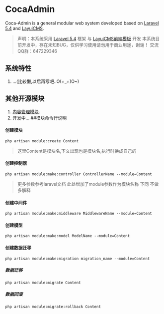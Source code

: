 # CocaAdmin

Coca-Admin is a general modular web system developed based on  [Laravel 5.4](http://laravel.com/) and [LayuiCMS](https://github.com/BrotherMa/layuiCMS).
> 声明：本系统采用 [Laravel 5.4](http://laravel.com/) 框架 与  [LayuiCMS前端模板](https://github.com/BrotherMa/layuiCMS) 开发
本系统目前开发中，存在未知BUG，仅供学习使用请勿用于商业用途，谢谢！
交流QQ群：647229346

## 系统特性
1.  ...(比较懒,以后再写吧..O(∩_∩)O~)

## 其他开源模块
1.  [内容管理模块](https://github.com/rojer95/Content).
2.  开发中...
##模块命令行说明

#### 创建模块
```
php artisan module:create Content
```

> 这里Content是模块名,下文出现也是模块名,执行时换成自己的

#### 创建控制器
```
php artisan module:make:controller ControllerName --module=Content
```

> 更多参数参考laravel文档 此处增加了module参数作为模块名称 下同 不做多解释


#### 创建中间件
```
php artisan module:make:middleware MiddlewareName --module=Content
```

#### 创建模型
```
php artisan module:make:model ModelName --module=Content
```

#### 创建数据迁移
```
php artisan module:make:migration migration_name --module=Content
```

##### 数据迁移
```
php artisan module:migrate Content
```

##### 数据回滚
```
php artisan module:migrate:rollback Content
```